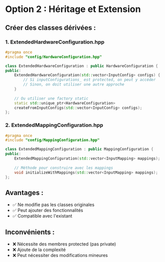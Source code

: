 # Option 2 : Héritage et Extension

## Créer des classes dérivées :

### 1. ExtendedHardwareConfiguration.hpp
```cpp
#pragma once
#include "config/HardwareConfiguration.hpp"

class ExtendedHardwareConfiguration : public HardwareConfiguration {
public:
    ExtendedHardwareConfiguration(std::vector<InputConfig> configs) {
        // Si inputConfigurations_ est protected, on peut y accéder
        // Sinon, on doit utiliser une autre approche
    }
    
    // Ou utiliser une factory static
    static std::unique_ptr<HardwareConfiguration> 
    createFromInputConfigs(std::vector<InputConfig> configs);
};
```

### 2. ExtendedMappingConfiguration.hpp
```cpp
#pragma once
#include "config/MappingConfiguration.hpp"

class ExtendedMappingConfiguration : public MappingConfiguration {
public:
    ExtendedMappingConfiguration(std::vector<InputMapping> mappings);
    
    // Méthode pour construire avec les mappings
    void initializeWithMappings(std::vector<InputMapping> mappings);
};
```

## Avantages :
- ✅ Ne modifie pas les classes originales
- ✅ Peut ajouter des fonctionnalités
- ✅ Compatible avec l'existant

## Inconvénients :
- ❌ Nécessite des membres protected (pas private)
- ❌ Ajoute de la complexité
- ❌ Peut nécessiter des modifications mineures
